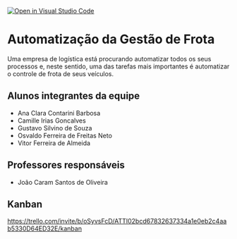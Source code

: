 [![Open in Visual Studio Code](https://classroom.github.com/assets/open-in-vscode-718a45dd9cf7e7f842a935f5ebbe5719a5e09af4491e668f4dbf3b35d5cca122.svg)](https://classroom.github.com/online_ide?assignment_repo_id=11992613&assignment_repo_type=AssignmentRepo)

# Automatização da Gestão de Frota

Uma empresa de logística está procurando automatizar todos os seus processos e, neste sentido, uma das tarefas mais importantes é automatizar o controle de frota de seus veículos.

## Alunos integrantes da equipe

* Ana Clara Contarini Barbosa
* Camille Irias Goncalves
* Gustavo Silvino de Souza 
* Osvaldo Ferreira de Freitas Neto
* Vitor Ferreira de Almeida

## Professores responsáveis

* João Caram Santos de Oliveira

## Kanban

https://trello.com/invite/b/oSyvsFcD/ATTI02bcd67832637334a1e0eb2c4aab5330D64ED32E/kanban

